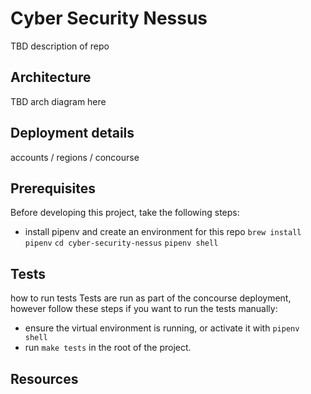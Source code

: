 # Cyber Security Nessus
TBD description of repo
## Architecture
TBD arch diagram here
## Deployment details
accounts / regions / concourse

## Prerequisites
Before developing this project, take the following steps:
- install pipenv and create an environment for this repo
`brew install pipenv`
`cd cyber-security-nessus`
`pipenv shell`

## Tests
how to run tests
Tests are run as part of the concourse deployment, however follow these steps if you want to run the tests manually:
- ensure the virtual environment is running, or activate it with `pipenv shell`
- run `make tests` in the root of the project.

## Resources
